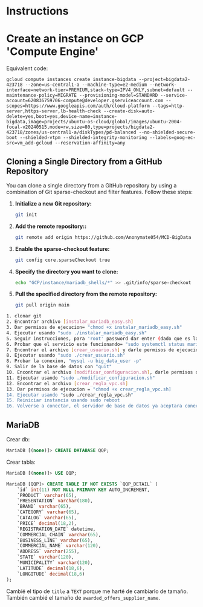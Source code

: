 # Instructions

# Create an instance on GCP 'Compute Engine'

Equivalent code:

```
gcloud compute instances create instance-bigdata --project=bigdata2-423718 --zone=us-central1-a --machine-type=e2-medium --network-interface=network-tier=PREMIUM,stack-type=IPV4_ONLY,subnet=default --maintenance-policy=MIGRATE --provisioning-model=STANDARD --service-account=620836759706-compute@developer.gserviceaccount.com --scopes=https://www.googleapis.com/auth/cloud-platform --tags=http-server,https-server,lb-health-check --create-disk=auto-delete=yes,boot=yes,device-name=instance-bigdata,image=projects/ubuntu-os-cloud/global/images/ubuntu-2004-focal-v20240515,mode=rw,size=80,type=projects/bigdata2-423718/zones/us-central1-a/diskTypes/pd-balanced --no-shielded-secure-boot --shielded-vtpm --shielded-integrity-monitoring --labels=goog-ec-src=vm_add-gcloud --reservation-affinity=any
```

## Cloning a Single Directory from a GitHub Repository

You can clone a single directory from a GitHub repository by using a combination of Git sparse-checkout and filter features. Follow these steps:

1. **Initialize a new Git repository:**
    ```bash
    git init
    ```

2. **Add the remote repository::**
    ```bash
    git remote add origin https://github.com/Anonymate054/MCD-BigData
    ```

3. **Enable the sparse-checkout feature:**
    ```bash
    git config core.sparseCheckout true
    ```

4. **Specify the directory you want to clone:**
    ```bash
    echo "GCP/instance/mariadb_shells/*" >> .git/info/sparse-checkout
    ```

5. **Pull the specified directory from the remote repository:**
    ```bash
    git pull origin main
    ```



```sh
1. clonar git
2. Encontrar archivo [instalar_mariadb_easy.sh]
3. Dar permisos de ejecucion= "chmod +x instalar_mariadb_easy.sh"
4. Ejecutar usando "sudo ./instalar_mariadb_easy.sh"
5. Seguir instrucciones, para 'root' password dar enter (dado que es la primera vez) y despues settear uno nuevo, en este caso 'Example123', todo lo demas 'YES' o 'y'
6. Probar que el servicio este funcionando= "sudo systemctl status mariadb"
7. Encontrar el archivo [crear_usuario.sh] y darle permisos de ejecucion= "chmod +x crear_usuario.sh"
8. Ejecutar usando "sudo ./crear_usuario.sh"
8. Probar la conexion, "mysql -u big_data_user -p"
9. Salir de la base de datos con "quit" 
10. Encontrar el archivo [modificar_configuracion.sh], darle permisos de ejecucion: "chmod +x modificar_configuracion.sh"
11. Ejecutar usando "sudo ./modificar_configuracion.sh"
12. Encontrar el archivo [crear_regla_vpc.sh]
13. Dar permisos de ejecucion = "chmod +x crear_regla_vpc.sh]
14. Ejecutar usando "sudo ./crear_regla_vpc.sh"
15. Reiniciar instancia usando sudo reboot
16. Volverse a conectar, el servidor de base de datos ya aceptara conexiones remotas y se podra usar con sqoop.
```

## MariaDB

Crear db:
```sql
MariaDB [(none)]> CREATE DATABASE QQP;
```

Crear tabla:

```sql
MariaDB [(none)]> USE QQP;

MariaDB [QQP]> CREATE TABLE IF NOT EXISTS `QQP_DETAIL` (
    `id` int(11) NOT NULL PRIMARY KEY AUTO_INCREMENT,
    `PRODUCT` varchar(65),
    `PRESENTATION` varchar(180),
    `BRAND` varchar(65),
    `CATEGORY` varchar(65),
    `CATALOG` varchar(65),
    `PRICE` decimal(18,2),
    `REGISTRATION_DATE` datetime,
    `COMMERCIAL_CHAIN` varchar(65),
    `BUSINESS_LINE` varchar(65),
    `COMMERCIAL_NAME` varchar(120),
    `ADDRESS` varchar(255),
    `STATE` varchar(120),
    `MUNICIPALITY` varchar(120),
    `LATITUDE` decimal(18,6),
    `LONGITUDE` decimal(18,6)
);

```

Cambié el tipo de `title` a `TEXT` porque me harté de cambiarlo de tamaño.
También cambié el tamaño de `awarded_offers_supplier_name`.